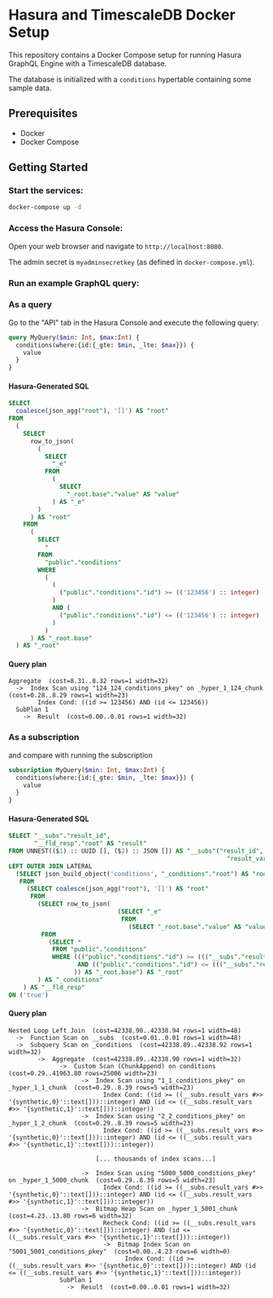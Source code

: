 # Hasura and TimescaleDB Docker Setup

This repository contains a Docker Compose setup for running Hasura GraphQL Engine with a TimescaleDB database.

The database is initialized with a `conditions` hypertable containing some sample data.

## Prerequisites

- Docker
- Docker Compose

## Getting Started

### **Start the services:**

   ```bash
   docker-compose up -d
   ```

### **Access the Hasura Console:**

   Open your web browser and navigate to `http://localhost:8080`.

   The admin secret is `myadminsecretkey` (as defined in `docker-compose.yml`).

### **Run an example GraphQL query:**

### As a query

Go to the "API" tab in the Hasura Console and execute the following query:

```graphql
query MyQuery($min: Int, $max:Int) {
  conditions(where:{id:{_gte: $min, _lte: $max}}) {
    value
  }
}

```

#### Hasura-Generated SQL

```sql
SELECT
  coalesce(json_agg("root"), '[]') AS "root"
FROM
  (
    SELECT
      row_to_json(
        (
          SELECT
            "_e"
          FROM
            (
              SELECT
                "_root.base"."value" AS "value"
            ) AS "_e"
        )
      ) AS "root"
    FROM
      (
        SELECT
          *
        FROM
          "public"."conditions"
        WHERE
          (
            (
              ("public"."conditions"."id") >= (('123456') :: integer)
            )
            AND (
              ("public"."conditions"."id") <= (('123456') :: integer)
            )
          )
      ) AS "_root.base"
  ) AS "_root"
```

#### Query plan

```
Aggregate  (cost=8.31..8.32 rows=1 width=32)
  ->  Index Scan using "124_124_conditions_pkey" on _hyper_1_124_chunk  (cost=0.28..8.29 rows=1 width=23)
        Index Cond: ((id >= 123456) AND (id <= 123456))
  SubPlan 1
    ->  Result  (cost=0.00..0.01 rows=1 width=32)
```

### As a subscription

and compare with running the subscription

```graphql
subscription MyQuery($min: Int, $max:Int) {
  conditions(where:{id:{_gte: $min, _lte: $max}}) {
    value
  }
}
```
#### Hasura-Generated SQL

```sql
SELECT "__subs"."result_id",
       "__fld_resp"."root" AS "result"
FROM UNNEST(($1) :: UUID [], ($2) :: JSON []) AS "__subs"("result_id",
                                                            "result_vars")
LEFT OUTER JOIN LATERAL
  (SELECT json_build_object('conditions', "_conditions"."root") AS "root"
   FROM
     (SELECT coalesce(json_agg("root"), '[]') AS "root"
      FROM
        (SELECT row_to_json(
                              (SELECT "_e"
                               FROM
                                 (SELECT "_root.base"."value" AS "value") AS "_e")) AS "root"
         FROM
           (SELECT *
            FROM "public"."conditions"
            WHERE ((("public"."conditions"."id") >= ((("__subs"."result_vars" #>>ARRAY['synthetic','0']))::integer))
                   AND (("public"."conditions"."id") <= ((("__subs"."result_vars"#>>ARRAY['synthetic','1']))::integer))
                  )) AS "_root.base") AS "_root"
        ) AS "_conditions"
    ) AS "__fld_resp"
ON ('true')
```

#### Query plan

```
Nested Loop Left Join  (cost=42338.90..42338.94 rows=1 width=48)
  ->  Function Scan on __subs  (cost=0.01..0.01 rows=1 width=48)
  ->  Subquery Scan on _conditions  (cost=42338.89..42338.92 rows=1 width=32)
        ->  Aggregate  (cost=42338.89..42338.90 rows=1 width=32)
              ->  Custom Scan (ChunkAppend) on conditions  (cost=0.29..41963.80 rows=25006 width=23)
                    ->  Index Scan using "1_1_conditions_pkey" on _hyper_1_1_chunk  (cost=0.29..8.39 rows=5 width=23)
                          Index Cond: ((id >= ((__subs.result_vars #>> '{synthetic,0}'::text[]))::integer) AND (id <= ((__subs.result_vars #>> '{synthetic,1}'::text[]))::integer))
                    ->  Index Scan using "2_2_conditions_pkey" on _hyper_1_2_chunk  (cost=0.29..8.39 rows=5 width=23)
                          Index Cond: ((id >= ((__subs.result_vars #>> '{synthetic,0}'::text[]))::integer) AND (id <= ((__subs.result_vars #>> '{synthetic,1}'::text[]))::integer))

                        [... thousands of index scans...]

                    ->  Index Scan using "5000_5000_conditions_pkey" on _hyper_1_5000_chunk  (cost=0.29..8.39 rows=5 width=23)
                          Index Cond: ((id >= ((__subs.result_vars #>> '{synthetic,0}'::text[]))::integer) AND (id <= ((__subs.result_vars #>> '{synthetic,1}'::text[]))::integer))
                    ->  Bitmap Heap Scan on _hyper_1_5001_chunk  (cost=4.23..13.80 rows=6 width=32)
                          Recheck Cond: ((id >= ((__subs.result_vars #>> '{synthetic,0}'::text[]))::integer) AND (id <= ((__subs.result_vars #>> '{synthetic,1}'::text[]))::integer))
                          ->  Bitmap Index Scan on "5001_5001_conditions_pkey"  (cost=0.00..4.23 rows=6 width=0)
                                Index Cond: ((id >= ((__subs.result_vars #>> '{synthetic,0}'::text[]))::integer) AND (id <= ((__subs.result_vars #>> '{synthetic,1}'::text[]))::integer))
              SubPlan 1
                ->  Result  (cost=0.00..0.01 rows=1 width=32)
```
